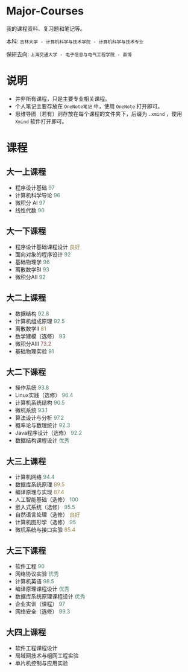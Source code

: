# Major-Courses

我的课程资料、复习题和笔记等。

本科: `吉林大学 - 计算机科学与技术学院 - 计算机科学与技术专业` 

保研去向: `上海交通大学 - 电子信息与电气工程学院 - 直博` 
# 说明
- 并非所有课程，只是主要专业相关课程。
- 个人笔记主要存放在 `OneNote笔记` 中，使用 `OneNote` 打开即可。
- 思维导图（若有）则存放在每个课程的文件夹下，后缀为 `.xmind` ，使用 `Xmind` 软件打开即可。
# 课程

## 大一上课程
- 程序设计基础 <span style="color: #497568;">97</span>
- 计算机科学导论 <span style="color: #497568;">96</span>
- 微积分 AI <span style="color: #497568;">97</span>
- 线性代数 <span style="color: #497568;">90</span>
## 大一下课程
- 程序设计基础课程设计 <span style="color: #8e804b;">良好</span>
- 面向对象的程序设计 <span style="color: #497568;">92</span>
- 基础物理学 <span style="color: #497568;">96</span>
- 离散数学BI <span style="color: #497568;">93</span>
- 微积分AII <span style="color: #497568;">92</span>
## 大二上课程
- 数据结构 <span style="color: #497568;">92.8</span>
- 计算机组成原理 <span style="color: #497568;">92.5</span>
- 离散数学II <span style="color: #8e804b;">81</span>
- 数学建模（选修） <span style="color: #497568;">93</span>
- 微积分AIII <span style="color: #894e54;">73.2</span>
- 基础物理实验 <span style="color: #497568;">91</span>
## 大二下课程
- 操作系统 <span style="color: #497568;">93.8</span>
- Linux实践（选修） <span style="color: #497568;">96.4</span>
- 计算机系统结构 <span style="color: #497568;">90.5</span>
- 微机系统 <span style="color: #497568;">93.1</span>
- 算法设计与分析 <span style="color: #497568;">97.2</span>
- 概率论与数理统计 <span style="color: #497568;">92.3</span>
- Java程序设计（选修） <span style="color: #497568;">92.2</span>
- 数据结构课程设计 <span style="color: #497568;">优秀</span>
## 大三上课程
- 计算机网络 <span style="color: #497568;">94.4</span>
- 数据库系统原理 <span style="color: #8e804b;">89.5</span>
- 编译原理与实现 <span style="color: #8e804b;">87.4</span>
- 人工智能基础（选修） <span style="color: #497568;">100</span>
- 嵌入式系统（选修） <span style="color: #497568;">95.5</span>
- 自然语言处理（选修） <span style="color: #8e804b;">良好</span>
- 计算机图形学（选修） <span style="color: #497568;">95</span>
- 微机系统与接口实验 <span style="color: #8e804b;">85.4</span>
## 大三下课程
- 软件工程 <span style="color: #497568;">90</span>
- 网络协议实验 <span style="color: #497568;">优秀</span>
- 计算机英语 <span style="color: #497568;">98.5</span>
- 编译原理课程设计 <span style="color: #497568;">优秀</span>
- 数据库系统原理课程设计 <span style="color: #497568;">优秀</span>
- 企业实训（课程） <span style="color: #497568;">97</span>
- 网络安全（选修） <span style="color: #497568;">99.3</span>
## 大四上课程
- 软件工程课程设计
- 局域网技术与组网工程实验
- 单片机控制与应用实验